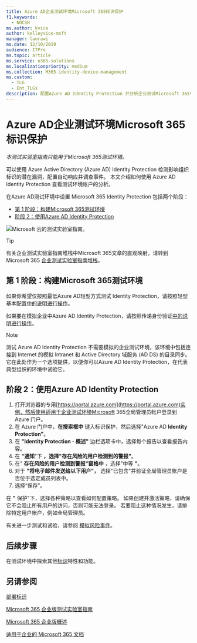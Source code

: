 ```yaml
---
title: Azure AD企业测试环境Microsoft 365标识保护
f1.keywords:
  - NOCSH
ms.author: kvice
author: kelleyvice-msft
manager: laurawi
ms.date: 12/10/2019
audience: ITPro
ms.topic: article
ms.service: o365-solutions
ms.localizationpriority: medium
ms.collection: M365-identity-device-management
ms.custom:
  - TLG
  - Ent_TLGs
description: 配置Azure AD Identity Protection 并分析企业测试Microsoft 365中的当前帐户。
---
```


# <a name="azure-ad-identity-protection-for-your-microsoft-365-for-enterprise-test-environment"></a>Azure AD企业测试环境Microsoft 365标识保护

*本测试实验室指南只能用于Microsoft 365测试环境。*

可以使用 Azure Active Directory (Azure AD) Identity Protection 检测影响组织标识的潜在漏洞，配置自动响应并调查事件。 本文介绍如何使用 Azure AD Identity Protection 查看测试环境帐户的分析。

在Azure AD测试环境中设置 Microsoft 365 Identity Protection 包括两个阶段：

- [第 1 阶段：构建Microsoft 365测试环境](#phase-1-build-out-your-microsoft-365-for-enterprise-test-environment)
- [阶段 2：使用Azure AD Identity Protection](#phase-2-use-azure-ad-identity-protection)

![Microsoft 云的测试实验室指南。](../media/m365-enterprise-test-lab-guides/cloud-tlg-icon.png) 
    
> [!TIP]
> 有关企业测试实验室指南堆栈中Microsoft 365文章的直观映射，请转到 Microsoft 365 [企业测试实验室指南堆栈](../downloads/Microsoft365EnterpriseTLGStack.pdf)。
  
## <a name="phase-1-build-out-your-microsoft-365-for-enterprise-test-environment"></a>第 1 阶段：构建Microsoft 365测试环境

如果你希望仅按照最低Azure AD轻型方式测试 Identity Protection，请按照轻型基本配置[中的说明进行操作](lightweight-base-configuration-microsoft-365-enterprise.md)。
  
如果要在模拟企业中Azure AD Identity Protection，请按照传递身份验证[中的说明进行操作](pass-through-auth-m365-ent-test-environment.md)。
  
> [!NOTE]
> 测试 Azure AD Identity Protection 不需要模拟的企业测试环境，该环境中包括连接到 Internet 的模拟 Intranet 和 Active Directory 域服务 (AD DS) 的目录同步。 它在此处作为一个选项提供，以便你可以Azure AD Identity Protection，在代表典型组织的环境中试验它。
  
## <a name="phase-2-use-azure-ad-identity-protection"></a>阶段 2：使用Azure AD Identity Protection

1. 打开浏览器的专用[https://portal.azure.com](https://portal.azure.com)实例，然后使用适用于企业测试环境Microsoft 365全局管理员帐户登录到 Azure 门户。
2. 在 Azure 门户中，**在搜索框中** 键入标识保护，然后选择"Azure AD **Identity Protection"**。
3. 在 **"Identity Protection - 概述"** 边栏选项卡中，选择每个报告以查看报告内容。
4. 在 **"通知**"下 **，选择"存在风险的用户检测到的警报"**。
5. 在" **存在风险的用户检测到警报"窗格中** ，选择"中等 **"**。
6. 对于 **"将电子邮件发送给以下用户"，** 选择"已包含"并验证全局管理员帐户是否位于选定成员列表中。
7. 选择“保存”。

在 **"** 保护"下，选择各种策略以查看如何配置策略。 如果创建并激活策略，请确保它不会阻止所有用户的访问，否则可能无法登录。 若要阻止这种情况发生，请排除特定用户帐户，例如全局管理员。

有关进一步测试和试验，请参阅 [模拟风险事件](/azure/active-directory/active-directory-identityprotection-playbook)。

## <a name="next-step"></a>后续步骤

在测试环境中探索其他[标识](m365-enterprise-test-lab-guides.md#identity)特性和功能。

## <a name="see-also"></a>另请参阅

[部署标识](deploy-identity-solution-overview.md)

[Microsoft 365 企业版测试实验室指南](m365-enterprise-test-lab-guides.md)

[Microsoft 365 企业版概述](microsoft-365-overview.md)

[适用于企业的 Microsoft 365 文档](/microsoft-365-enterprise/)